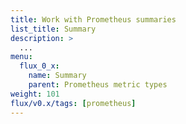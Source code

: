 ```yaml
---
title: Work with Prometheus summaries
list_title: Summary
description: >
  ...
menu:
  flux_0_x:
    name: Summary
    parent: Prometheus metric types
weight: 101
flux/v0.x/tags: [prometheus]
---
```



